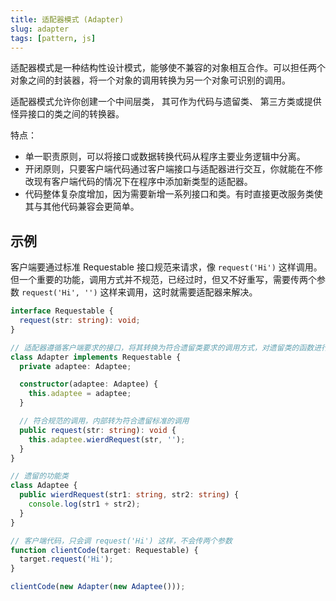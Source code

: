 ```yaml
---
title: 适配器模式 (Adapter)
slug: adapter
tags: [pattern, js]
---
```



适配器模式是一种结构性设计模式，能够使不兼容的对象相互合作。可以担任两个对象之间的封装器，将一个对象的调用转换为另一个对象可识别的调用。

适配器模式允许你创建一个中间层类， 其可作为代码与遗留类、 第三方类或提供怪异接口的类之间的转换器。

特点：
- 单一职责原则，可以将接口或数据转换代码从程序主要业务逻辑中分离。
- 开闭原则，只要客户端代码通过客户端接口与适配器进行交互，你就能在不修改现有客户端代码的情况下在程序中添加新类型的适配器。
- 代码整体复杂度增加，因为需要新增一系列接口和类。有时直接更改服务类使其与其他代码兼容会更简单。

## 示例

客户端要通过标准 Requestable 接口规范来请求，像 `request('Hi')` 这样调用。但一个重要的功能，调用方式并不规范，已经过时，但又不好重写，需要传两个参数 `request('Hi', '')` 这样来调用，这时就需要适配器来解决。

```ts
interface Requestable {
  request(str: string): void;
}

// 适配器遵循客户端要求的接口，将其转换为符合遗留类要求的调用方式，对遗留类的函数进行调用。
class Adapter implements Requestable {
  private adaptee: Adaptee;

  constructor(adaptee: Adaptee) {
    this.adaptee = adaptee;
  }

  // 符合规范的调用，内部转为符合遗留标准的调用
  public request(str: string): void {
    this.adaptee.wierdRequest(str, '');
  }
}

// 遗留的功能类
class Adaptee {
  public wierdRequest(str1: string, str2: string) {
    console.log(str1 + str2);
  }
}

// 客户端代码，只会调 request('Hi') 这样，不会传两个参数
function clientCode(target: Requestable) {
  target.request('Hi');
}

clientCode(new Adapter(new Adaptee()));
```